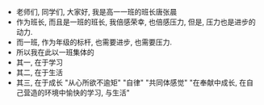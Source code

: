 - 老师们, 同学们, 大家好, 我是高一一班的班长唐张晨
- 作为班长, 而且是一班的班长, 我倍感荣幸, 也倍感压力, 但是, 压力也是进步的动力.
- 而一班, 作为年级的标杆, 也需要进步, 也需要压力.
- 所以我在此以一班集体的
- 其一, 在于学习
- 其二, 在于生活
- 其三, 在于成长 "从心所欲不逾矩" "自律" "共同体感觉" "在奉献中成长, 在自己营造的环境中愉快的学习, 与生活"